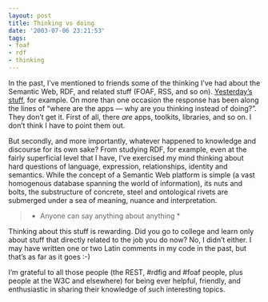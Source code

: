 ```yaml
---
layout: post
title: Thinking vs doing
date: '2003-07-06 23:21:53'
tags:
- foaf
- rdf
- thinking
---
```



In the past, I’ve mentioned to friends some of the thinking I’ve had about the Semantic Web, RDF, and related stuff (FOAF, RSS, and so on). [Yesterday’s stuff](/2003/07/some-ramblings-on-uris-and-identity/ "Some ramblings on URIs and identity"), for example. On more than one occasion the response has been along the lines of “where are the apps — why are you thinking instead of doing?”. They don’t get it. First of all, there *are* apps, toolkits, libraries, and so on. I don’t think I have to point them out.

But secondly, and more importantly, whatever happened to knowledge and discourse for its own sake? From studying RDF, for example, even at the fairly superficial level that I have, I’ve exercised my mind thinking about hard questions of language, expression, relationships, identity and semantics. While the concept of a Semantic Web platform is simple (a vast homogenous database spanning the world of information), its nuts and bolts, the substructure of concrete, steel and ontological rivets are submerged under a sea of meaning, nuance and interpretation.

> * Anyone can say anything about anything *

Thinking about this stuff is rewarding. Did you go to college and learn only about stuff that directly related to the job you do now? No, I didn’t either. I may have written one or two Latin comments in my code in the past, but that’s as far as it goes :-)

I’m grateful to all those people (the REST, #rdfig and #foaf people, plus people at the W3C and elsewhere) for being ever helpful, friendly, and enthusiastic in sharing their knowledge of such interesting topics.



